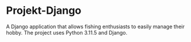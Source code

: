 # Projekt-Django
A Django application that allows fishing enthusiasts to easily manage their hobby. The project uses Python 3.11.5 and Django.
